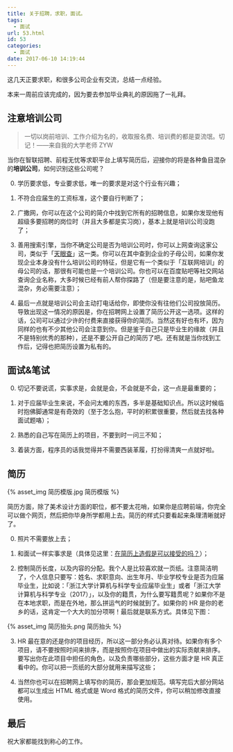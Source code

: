 ```yaml
---
title: 关于招聘，求职，面试。
tags:
  - 面试
url: 53.html
id: 53
categories:
  - 面试
date: 2017-06-10 14:19:44
---
```


这几天正要求职，和很多公司企业有交流，总结一点经验。

本来一周前应该完成的，因为要去参加毕业典礼的原因拖了一礼拜。

<!-- more -->

##  注意培训公司

> 一切以岗前培训、工作介绍为名的，收取报名费、培训费的都是耍流氓。切记！——来自我的大学老师 ZYW

当你在智联招聘、前程无忧等求职平台上填写简历后，迎接你的将是各种鱼目混杂的**培训公司**，如何识别这些公司呢？

0.  学历要求低，专业要求低，唯一的要求是对这个行业有兴趣；

1.  不符合应届生的工资标准，这个要自行判断了；

2.  广撒网，你可以在这个公司的简介中找到它所有的招聘信息，如果你发现他有超级多要招聘的岗位时（并且大多都是实习岗），基本上就是培训公司没跑了；

3.  善用搜索引擎，当你不确定公司是否为培训公司时，你可以上网查询这家公司，类似于「[天眼查](http://www.tianyancha.com/)」这一类。你可以在其中查到企业的子母公司，如果你发现企业本身没有什么培训公司的特征，但是它有一个类似于「互联网培训」的母公司的话，那很有可能也是一个培训公司。你也可以在百度贴吧等社交网站查询企业名称，大多时候已经有前人帮你探路了（但是要注意的是，贴吧鱼龙混杂，务必需要注意）；

4.  最后一点就是培训公司会主动打电话给你，即使你没有往他们公司投放简历。导致出现这一情况的原因是，你在招聘网上设置了简历公开这一选项。这样的话，公司可以通过少许的付费来直接获得你的简历。当然这有好也有坏，因为同样的也有不少其他公司会注意到你。但是鉴于自己只是毕业生的缘故（并且不是特别优秀的那种），还是不要公开自己的简历了吧。还有就是当你找到工作后，记得也把简历设置为私有的。

##  面试&笔试

0.  切记不要说谎，实事求是，会就是会，不会就是不会，这一点是最重要的；

1.  对于应届毕业生来说，不会问太难的东西，多半是基础知识点。所以这时候临时抱佛脚通常是有奇效的（至于怎么抱，平时的积累很重要，然后就去找各种面试题咯）；

2.  熟悉的自己写在简历上的项目，不要到时一问三不知；

3.  着装方面，程序员的话我觉得并不需要西装革履，打扮得清爽一点就好啦。


##  简历

<!-- ![简历模版.jpg](https://ooo.0o0.ooo/2017/06/20/594916856b099.jpg) -->
{% asset_img 简历模版.jpg 简历模版 %}

简历方面，除了美术设计方面的职位，都不要太花哨，如果你是应聘前端，你完全可以做个网页，然后把你毕身所学都用上去。简历的样式只要看起来条理清晰就好了。

0.  照片不需要放上去；

1.  和面试一样实事求是（具体见这里：[在简历上造假是可以接受的吗？](https://www.zhihu.com/question/21660867)）；

2.  控制简历长度，以及内容的分配。我个人是比较喜欢就一页纸。注意简洁明了，个人信息只要写：姓名、求职意向、出生年月、毕业学校专业是否为应届毕业生，比如说：「浙江大学计算机与科学专业应届毕业生」或者「浙江大学计算机与科学专业（2017）」，以及你的籍贯，为什么要写籍贯呢？如果你不是在本地求职，而是在外地，那么拼运气的时候就到了。如果你的 HR 是你的老乡的话，这肯定一个大大的加分项啊！最后就是联系方式。具体见下图：

<!-- ![snipaste_20170610_134835.png](https://ooo.0o0.ooo/2017/06/10/593b8a955e9d7.png) -->
{% asset_img 简历抬头.png 简历抬头 %}

3.  HR 最在意的还是你的项目经历，所以这一部分务必认真对待。如果你有多个项目，请不要按照时间来排序，而是按照你在项目中做出的实际贡献来排序。要写出你在此项目中担任的角色，以及负责哪些部分，这些方面才是 HR 真正看中的。你可以把一页纸的大部分就用来描写这些；

4.  当然你也可以在招聘网上填写你的简历，那会更加规范。填写完后大部分网站都可以生成出 HTML 格式或是 Word 格式的简历文件，你可以稍加修改直接使用。

##  最后

祝大家都能找到称心的工作。
